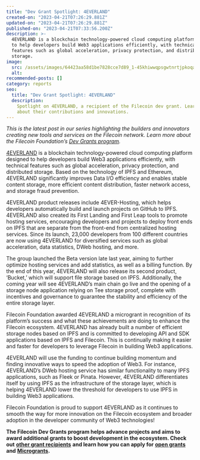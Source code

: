 ```yaml
---
title: "Dev Grant Spotlight: 4EVERLAND"
created-on: "2023-04-21T07:26:29.881Z"
updated-on: "2023-04-21T07:26:29.881Z"
published-on: "2023-04-21T07:33:56.200Z"
description: >-
  4EVERLAND is a blockchain technology-powered cloud computing platform designed
  to help developers build Web3 applications efficiently, with technical
  features such as global acceleration, privacy protection, and distributed
  storage.
image:
  src: /assets/images/64423aa58d1be7828cce7d89_1-45khiwwqpsgwtnrtjpkoqa.png
  alt:
recommended-posts: []
category: reports
seo:
  title: "Dev Grant Spotlight: 4EVERLAND"
  description:
    Spotlight on 4EVERLAND, a recipient of the Filecoin dev grant. Learn
    about their contributions and innovations.
---
```


_This is the latest post in our series highlighting the builders and innovators creating new tools and services on the Filecoin network. Learn more about the Filecoin Foundation’s_ [_Dev Grants program_](https://grants.filecoin.io/)_._

[4EVERLAND](https://4everland.org/) is a blockchain technology-powered cloud computing platform designed to help developers build Web3 applications efficiently, with technical features such as global acceleration, privacy protection, and distributed storage. Based on the technology of IPFS and Ethereum, 4EVERLAND significantly improves Data I/O efficiency and enables stable content storage, more efficient content distribution, faster network access, and storage fraud prevention.

4EVERLAND product releases include 4EVER-Hosting, which helps developers automatically build and launch projects on GitHub to IPFS. 4EVERLAND also created its First Landing and First Leap tools to promote hosting services, encouraging developers and projects to deploy front ends on IPFS that are separate from the front-end from centralized hosting services. Since its launch, 23,000 developers from 100 different countries are now using 4EVERLAND for diversified services such as global acceleration, data statistics, DWeb hosting, and more.

The group launched the Beta version late last year, aiming to further optimize hosting services and add statistics, as well as a billing function. By the end of this year, 4EVERLAND will also release its second product, ‘Bucket,’ which will support file storage based on IPFS. Additionally, the coming year will see 4EVERLAND’s main chain go live and the opening of a storage node application relying on Tee storage proof, complete with incentives and governance to guarantee the stability and efficiency of the entire storage layer.

Filecoin Foundation awarded 4EVERLAND a microgrant in recognition of its platform’s success and what these achievements are doing to enhance the Filecoin ecosystem. 4EVERLAND has already built a number of efficient storage nodes based on IPFS and is committed to developing API and SDK applications based on IPFS and Filecoin. This is continually making it easier and faster for developers to leverage Filecoin in building Web3 applications.

4EVERLAND will use the funding to continue building momentum and finding innovative ways to speed the adoption of Web3. For instance, 4EVERLAND’s DWeb hosting service has similar functionality to many IPFS applications, such as Fleek or Pinata. However, 4EVERLAND differentiates itself by using IPFS as the infrastructure of the storage layer, which is helping 4EVERLAND lower the threshold for developers to use IPFS in building Web3 applications.

Filecoin Foundation is proud to support 4EVERLAND as it continues to smooth the way for more innovation on the Filecoin ecosystem and broader adoption in the developer community of Web3 technologies!

**The Filecoin Dev Grants program helps advance projects and aims to award additional grants to boost development in the ecosystem. Check out** [**other grant recipients**](https://filecoinfoundation.medium.com/wave-11-dev-grant-recipients-ddc60c0b426c) **and learn how you can apply for** [**open grants**](https://github.com/filecoin-project/devgrants/blob/master/open-grants/README.md) **and** [**Microgrants**](https://github.com/filecoin-project/devgrants/blob/master/microgrants/microgrants.md)**.**
